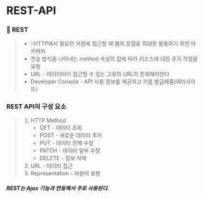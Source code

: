 # REST-API

### 🔎 REST
> - ::HTTP에서 필요한 자원에 접근할 때 웹의 장점을 최대한 활용하기 위한 아키텍처
> - 전송 방식을 나타내는 method 속성의 값에 따라 리소스에 대한 추가 작업을 요청
> - URL - 데이터마다 접근할 수 있는 고유의 URL이 존재해야한다
> - Developer Console - API 사용 정보를 제공하고 키를 발급해줌(여러사이트)<br>
> 
### REST API의 구성 요소 <br>
>   1. HTTP Method
>      - GET - 데이터 조회
>      - POST - 새로운 데이터 추가
>      - PUT - 데이터 전체 수정
>      - PATCH - 데이터 일부 수정
>      - DELETE - 정보 삭제
>   2. URL - 데이터 접근
>   3. Representation - 자원의 표현 
>
##### REST는 Ajax 기능과 연동해서 주로 사용된다.
